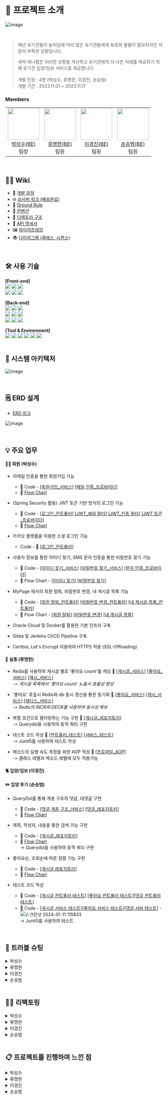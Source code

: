 # 📝 프로젝트 소개

![image](https://github.com/SesacAcademy/SesacAnimal/assets/55624470/37b816ce-9cb4-4934-866d-9782e64e9ea7)

<br/>

> 매년 유기견들이 늘어남에 따라 많은 유기견들에게 보호와 돌봄이 필요하지만 자원이 부족한 상황입니다.
>
> 새싹 애니멀은 이러한 상황을 개선하고 유기견에게 더 나은 미래를 제공하기 위해 유기견 입양/임보 서비스를 제공합니다. <br/> <br/>
> 개발 인원 : 4명 (박성수, 류명한, 이경진, 손승범) <br/>
> 개발 기간 : 2023.11.01 ~ 2023.11.17

### Members

<table>
  <tr>
  	<td align="center">
      <a href="https://github.com/akgkfk3">
        <img
          src="https://avatars.githubusercontent.com/u/55624470?s=400&u=ce4242f40204eaf9a56687b9a2e510e3e805e505&v=4"
          width="100px;"
        /><br />박성수(BE)</a><br />
		팀장
    </td>
	<td align="center">
      <a href="https://github.com/devsince2021">
	<img
          src="https://avatars.githubusercontent.com/u/77978026?v=4"    
          width="100px;" 
        /><br />류명한(BE)</a><br />
		팀원
    </td>
    <td align="center">
      <a href="https://github.com/dev-lkj">
        <img
          src="https://avatars.githubusercontent.com/u/96426410?v=4"
          width="100px;"
        /><br />이경진(BE)</a><br />
	    	팀원
    </td>
    <td align="center">
      <a href="https://github.com/sonnbeom">
        <img
          src="https://avatars.githubusercontent.com/u/127067296?v=4"
          width="100px;"
        /><br />손승범(BE)</a><br />
	    	팀원
    </td>
  </tr>
</table>

<br/>

## 💁‍♂️ Wiki

- 📅 [개발 일정](https://github.com/SesacAcademy/SesacAnimal/wiki/%F0%9F%93%85-%EA%B0%9C%EB%B0%9C-%EC%9D%BC%EC%A0%95)
- 🌐 [실서버 링크 (배포완료)](https://toyproject.shucloud.site/)
- 📌 [Ground Rule](https://github.com/SesacAcademy/SesacAnimal/wiki/%F0%9F%93%8C-Ground-Rule)
- 🤙 [컨벤션](https://github.com/SesacAcademy/SesacAnimal/wiki/%F0%9F%A4%99-%EC%BB%A8%EB%B2%A4%EC%85%98)
- 📁 [디렉토리 구조](https://github.com/SesacAcademy/SesacAnimal/wiki/%F0%9F%93%81-%EB%94%94%EB%A0%89%ED%86%A0%EB%A6%AC-%EA%B5%AC%EC%A1%B0)
- 📜 [API 명세서](https://documenter.getpostman.com/view/28283234/2s9YRB2rty)
- 🖼️ [와이어프레임](https://www.figma.com/file/HCFnoJsXRjHzAwIavRGfh4/Sesac-Animal?type=design&node-id=28-2&mode=design)
- 📚 [다이어그램 (클래스, 시퀀스)](<https://github.com/SesacAcademy/SesacAnimal/wiki/%F0%9F%93%9A-%EB%8B%A4%EC%9D%B4%EC%96%B4%EA%B7%B8%EB%9E%A8-(%ED%81%B4%EB%9E%98%EC%8A%A4,-%EC%8B%9C%ED%80%80%EC%8A%A4)>)

<br/>

## 🛠 사용 기술

<b>[Front-end]</b>
<br/>
<img src="https://img.shields.io/badge/html5-E34F26?style=for-the-badge&logo=html5&logoColor=white">
<img src="https://img.shields.io/badge/css3-1572B6?style=for-the-badge&logo=css3&logoColor=white">
<img src="https://img.shields.io/badge/javascript-F7DF1E?style=for-the-badge&logo=javascript&logoColor=black">
<br/>
<img src="https://img.shields.io/badge/BootStrap-7952B3?style=for-the-badge&logo=BootStrap&logoColor=white">
<img src="https://img.shields.io/badge/jQuery-0769AD?style=for-the-badge&logo=jQuery&logoColor=white">
<img src="https://img.shields.io/badge/fontawesome-339AF0?style=for-the-badge&logo=fontawesome&logoColor=white">

<b>[Back-end]</b>
<br/>
<img src="https://img.shields.io/badge/OpenJDK 17-999999?style=for-the-badge&logo=OpenJDK&logoColor=white">
<img src="https://img.shields.io/badge/mysql 8.0-4479A1?style=for-the-badge&logo=mysql&logoColor=white">
<img src="https://img.shields.io/badge/Redis 5.0.3-DC382D?style=for-the-badge&logo=redis&logoColor=white">
<br/>
<img src="https://img.shields.io/badge/spring 5.3-6DB33F?style=for-the-badge&logo=spring&logoColor=white">
<img src="https://img.shields.io/badge/springboot 2.7-6DB33F?style=for-the-badge&logo=springBoot&logoColor=white">
<img src="https://img.shields.io/badge/spring security 5.7-6DB33F?style=for-the-badge&logo=springsecurity&logoColor=white">
<br/>
<img src="https://img.shields.io/badge/Hibernate 5.1-59666C?style=for-the-badge&logo=hibernate&logoColor=white">
<img src="https://img.shields.io/badge/spring data jpa 2.7-A81C7D?style=for-the-badge">
<img src="https://img.shields.io/badge/QueryDSL 5.0-A81C7D?style=for-the-badge">

<b>[Tool & Environment]</b>
<br/>
<img src="https://img.shields.io/badge/git-F05032?style=for-the-badge&logo=git&logoColor=white">
<img src="https://img.shields.io/badge/github-181717?style=for-the-badge&logo=github&logoColor=white">
<img src="https://img.shields.io/badge/gradle-02303A?style=for-the-badge&logo=gradle&logoColor=white">
<img src="https://img.shields.io/badge/linux-FCC624?style=for-the-badge&logo=linux&logoColor=black">
<img src="https://img.shields.io/badge/Docker-2496ED?style=for-the-badge&logo=Docker&logoColor=black">
<img src="https://img.shields.io/badge/postman-FF6C37?style=for-the-badge&logo=postman&logoColor=white">
<br/>
<br/>

## 🔨 시스템 아키텍처

![image](https://github.com/SesacAcademy/SesacAnimal/assets/55624470/1ffa4dcf-22c2-4451-a8e0-f7458b4f53b1)

<br/>

## 🗒️ ERD 설계

- [ERD 링크](https://www.erdcloud.com/d/ThYDwhruPuZBwNyE9)

![image](https://github.com/SesacAcademy/SesacAnimal/assets/55624470/3574c649-eea8-4932-83ad-f772b691c36c)

<br/>

## 💡 주요 업무

#### 👩‍👧 회원 (박성수)

- 이메일 인증을 통한 회원가입 기능
  - 📌 Code - [[회원가입_서비스]](https://github.com/SesacAcademy/SesacAnimal/blob/dev/src/main/java/com/project/animal/member/service/MemberServiceImp.java#L58) [[메일 인증_프로바이더]](https://github.com/SesacAcademy/SesacAnimal/blob/dev/src/main/java/com/project/animal/global/common/provider/MailAuthCodeProvider.java#L72)
  - 🔀 [Flow Chart](https://shu0622.notion.site/shu0622/Flow-Chart-8a9a4fc2c2ff438085c21cd695ab0e31)


- (Spring Security 활용) JWT 토큰 기반 방식의 로그인 기능
  
  - 📌 Code - [[로그인_컨트롤러]](https://github.com/SesacAcademy/SesacAnimal/blob/dev/src/main/java/com/project/animal/member/controller/LoginController.java#L59) [[JWT_예외 필터]](https://github.com/SesacAcademy/SesacAnimal/blob/dev/src/main/java/com/project/animal/global/common/filter/JwtExceptionFilter.java#L32) [[JWT_인증 필터]](https://github.com/SesacAcademy/SesacAnimal/blob/dev/src/main/java/com/project/animal/global/common/filter/JwtAuthenticationFilter.java#L32) [[JWT 토큰_프로바이더]](https://github.com/SesacAcademy/SesacAnimal/blob/dev/src/main/java/com/project/animal/global/common/provider/JwtTokenProvider.java#L58)
  - 🔀 [Flow Chart](https://shu0622.notion.site/shu0622/Flow-Chart-8a9a4fc2c2ff438085c21cd695ab0e31#9c32c40340584311843f616c662a8380)

- 카카오 플랫폼을 이용한 소셜 로그인 기능
  - Code - 📌 [[로그인_컨트롤러]](https://github.com/SesacAcademy/SesacAnimal/blob/dev/src/main/java/com/project/animal/member/controller/LoginController.java#L86)

- 사용자 정보를 통한 아이디 찾기, SMS 문자 인증을 통한 비밀번호 찾기 기능
  - 📌 Code - [[아이디 찾기_서비스]](https://github.com/SesacAcademy/SesacAnimal/blob/dev/src/main/java/com/project/animal/member/service/MemberServiceImp.java#L197) [[비밀번호 찾기_서비스]](https://github.com/SesacAcademy/SesacAnimal/blob/dev/src/main/java/com/project/animal/member/service/MemberServiceImp.java#L158) [[문자 인증_프로바이더]](https://github.com/SesacAcademy/SesacAnimal/blob/dev/src/main/java/com/project/animal/global/common/provider/SmsAuthCodeProvider.java#L37)
  - 🔀 Flow Chart - [[아이디 찾기]](https://shu0622.notion.site/shu0622/Flow-Chart-8a9a4fc2c2ff438085c21cd695ab0e31#c36c3add9b4f49678fc25a04be0a4183) [[비밀번호 찾기]](https://shu0622.notion.site/shu0622/Flow-Chart-8a9a4fc2c2ff438085c21cd695ab0e31#4529c9e978d247519979442eed80a2a3)

- MyPage 에서의 회원 탈퇴, 비밀번호 변경, 내 게시글 목록 기능
  - 📌 Code - [[회원 탈퇴_컨트롤러]](https://github.com/SesacAcademy/SesacAnimal/blob/dev/src/main/java/com/project/animal/member/controller/MyPageController.java#L63) [[비밀번호 변경_컨트롤러]](https://github.com/SesacAcademy/SesacAnimal/blob/dev/src/main/java/com/project/animal/member/controller/MyPageController.java#L98) [[내 게시글 목록_컨트롤러]](https://github.com/SesacAcademy/SesacAnimal/blob/dev/src/main/java/com/project/animal/member/controller/MyPageController.java#L117)
  - 🔀 Flow Chart - [[회원 탈퇴]](https://shu0622.notion.site/shu0622/Flow-Chart-8a9a4fc2c2ff438085c21cd695ab0e31#d7343e687a8148a0b12d2b148931e23c) [[비밀번호 변경]](https://shu0622.notion.site/shu0622/Flow-Chart-8a9a4fc2c2ff438085c21cd695ab0e31#2c1f8f503d7c41969da4a4974664a533) [[내 게시글 목록]](https://shu0622.notion.site/shu0622/Flow-Chart-8a9a4fc2c2ff438085c21cd695ab0e31#062fd5802ff0409b874b5e0b052f4b78)

- Oracle Cloud 및 Docker를 활용한 기본 인프라 구축

- Gitea 및 Jenkins CI/CD Pipeline 구축

- Certbot, Let's Encrypt 이용하여 HTTPS 적용 (SSL-Offloading)

#### 🚨 실종 (류명한)

- Redis를 사용하여 게시글 별로 '좋아요 count'를 캐싱 📌 [[게시글_서비스]](https://github.com/SesacAcademy/SesacAnimal/blob/53c13d605969c36d2e8a70b4d4d4c364014cb3cd/src/main/java/com/project/animal/missing/service/MissingPostServiceImpl.java#L60C1-L85C4)
  [[좋아요_서비스]](https://github.com/SesacAcademy/SesacAnimal/blob/53c13d605969c36d2e8a70b4d4d4c364014cb3cd/src/main/java/com/project/animal/missing/service/MissingLikeServiceImpl.java#L32C1-L37C1)
  [[캐시_서비스]](https://github.com/SesacAcademy/SesacAnimal/blob/53c13d605969c36d2e8a70b4d4d4c364014cb3cd/src/main/java/com/project/animal/missing/service/MissingLikeCacheServiceImpl.java#L24C1-L37C4)
  <br />
  _-> 게시글 목록에서 '좋아요 count' 노출시 효율성 향상_

- '좋아요' 호출시 Redis와 db 동시 갱신을 통한 동기화 📌 [[좋아요_서비스]](https://github.com/SesacAcademy/SesacAnimal/blob/53c13d605969c36d2e8a70b4d4d4c364014cb3cd/src/main/java/com/project/animal/missing/service/MissingLikeServiceImpl.java#L55-L82)
  [[캐시_서비스]](https://github.com/SesacAcademy/SesacAnimal/blob/2d9c2dc57077e5e9d376245170cc2e9a9d96d619/src/main/java/com/project/animal/missing/service/MissingLikeCacheServiceImpl.java#L51C1-L60C4)
  [[레디스_서비스]](https://github.com/SesacAcademy/SesacAnimal/blob/2d9c2dc57077e5e9d376245170cc2e9a9d96d619/src/main/java/com/project/animal/global/common/provider/RedisServiceProvider.java#L105C3-L123C6)
  <br />
  _-> Redis의 INCR와 DECR를 사용하여 동시성 확보_

- 복합 조건으로 필터링하는 기능 구현 📌 [[게시글_레포지토리]](https://github.com/SesacAcademy/SesacAnimal/blob/2d9c2dc57077e5e9d376245170cc2e9a9d96d619/src/main/java/com/project/animal/missing/repository/CustomMissingPostRepositoryImpl.java#L29C1-L62C4)
  <br /> -> Querydsl을 사용하여 동적 쿼리 구현

- 테스트 코드 작성 📌 [[컨트롤러_테스트]](https://github.com/SesacAcademy/SesacAnimal/blob/2d9c2dc57077e5e9d376245170cc2e9a9d96d619/src/main/java/com/project/animal/missing/repository/CustomMissingPostRepositoryImpl.java#L29C1-L62C4)
  [[서비스_테스트]](https://github.com/SesacAcademy/SesacAnimal/blob/2d9c2dc57077e5e9d376245170cc2e9a9d96d619/src/test/java/com/project/animal/missing/controller/MissingControllerTest.java#L54C3-L139C4)
  <br /> -> Junit5를 사용하여 테스트 작성

- 메소드의 실행 속도 측정을 위한 AOP 작성 📌 [[프로파일_AOP]](https://github.com/SesacAcademy/SesacAnimal/blob/2d9c2dc57077e5e9d376245170cc2e9a9d96d619/src/main/java/com/project/animal/global/common/aop/ProfileAspect.java#L1C1-L33C2)
  <br /> -> 클래스 레벨과 메소드 레벨에 모두 적용가능

#### 🐈 입양/임보 (이경진)

#### ✏️ 입양 후기 (손승범)
- QueryDsl를 통해 계층 구조의 댓글, 대댓글 구현
	- 📌 Code - [[댓글 계층 구조_서비스]](https://github.com/SesacAcademy/SesacAnimal/blob/dev/src/main/java/com/project/animal/review/service/ReviewCommentService.java#L68) [[댓글_레포지토리]](https://github.com/SesacAcademy/SesacAnimal/blob/dev/src/main/java/com/project/animal/review/repository/ReviewCommentCustomRepository.java#L25)
	- 🔀 [Flow Chart](https://www.notion.so/Flow-Chart-2147b30b6f9949c1aa887b861e639149?pvs=4#bb212f717a2a442bb7cf729396c83cea)
  
- 제목, 작성자, 내용을 통한 검색 기능 구현
	- 📌 Code - [[게시글_레포지토리]](https://github.com/SesacAcademy/SesacAnimal/blob/dev/src/main/java/com/project/animal/review/repository/ReviewPostCustomRepository.java#L29) 
   - 🔀 [Flow Chart](https://www.notion.so/Flow-Chart-2147b30b6f9949c1aa887b861e639149?pvs=4#7971b81717de4deba49765000acbe365)
    <br /> -> Querydsl을 사용하여 동적 쿼리 구현
  
- 좋아요순, 조회순에 따른 정렬 기능  구현
	- 📌  Code - [[게시글 레포지토리]](https://github.com/SesacAcademy/SesacAnimal/blob/dev/src/main/java/com/project/animal/review/repository/ReviewPostCustomRepository.java#L71) 
 	- 🔀 [Flow Chart](https://www.notion.so/Flow-Chart-2147b30b6f9949c1aa887b861e639149?pvs=4#403edddc4c7b4590b2c8ec906e9492cd)
 
- 테스트 코드 작성
	- 📌  Code - [[게시글 컨트롤러 테스트]](https://github.com/SesacAcademy/SesacAnimal/blob/dev/src/test/java/com/project/animal/review/controller/ReviewControllerTest.java#L27) [[좋아요 컨트롤러 테스트]](https://github.com/SesacAcademy/SesacAnimal/blob/dev/src/test/java/com/project/animal/review/controller/ReviewPostLikeControllerTest.java#L18)[[댓글 컨트롤러 테스트]](https://github.com/SesacAcademy/SesacAnimal/blob/dev/src/test/java/com/project/animal/review/controller/ReviewCommentControllerTest.java#L27)
  	- 📌  Code - [[게시글 서비스 테스트]](https://github.com/SesacAcademy/SesacAnimal/blob/dev/src/test/java/com/project/animal/review/service/ReviewServiceTest.java#L30)[[좋아요 서비스 테스트]](https://github.com/SesacAcademy/SesacAnimal/blob/dev/src/test/java/com/project/animal/review/service/ReviewPostLikeServiceTest.java#L24)[[댓글 서비 테스트]](https://github.com/SesacAcademy/SesacAnimal/blob/dev/src/test/java/com/project/animal/review/service/ReviewCommentServiceTest.java#L24
)
	-![스크린샷 2024-01-11 115833](https://github.com/SesacAcademy/SesacAnimal/assets/127067296/b1c1f3d8-a860-45d4-8dba-e784278d547f)
      <br /> -> Junit5를 사용하여 테스트

<br/>

## 🌟 트러블 슈팅

<details>
<summary>박성수</summary>
<hr/>

- 📌 [[코드 확인]](https://github.com/SesacAcademy/SesacAnimal/blob/dev/src/main/java/com/project/animal/global/common/filter/JwtExceptionFilter.java#L87)
<table>
  	<tr>
  		<td align="center">
      			문제 상황
    		</td>
		<td>
      			JWT 리프레시 토큰 만료 시, 토큰이 담긴 쿠키가 삭제되지 않음
    		</td>
  	</tr>
	<tr>
		<td align="center">
			원인
		</td>
		<td>
   			HttpServletRequest 객체에 담긴 쿠키는 단순히 Key-Value 값만을 가지고 있기 Cookie 객체에 setMaxAge() 외에 추가적인 설정 필요
    		</td>
	</tr>
 	<tr>
     		<td align="center">
			해결
		</td>
		<td>
      			만료 날짜 (setMaxage), 경로 (setPath), 값 (setValue)을 지정하여 쿠키를 삭제
    		</td>
      	</tr>
</table>

<pre>
<code>[Before]
private void removeTokenInCookie(HttpServletRequest request, HttpServletResponse response) {
	// request 객체에서 JWT Token이 담긴 Cookie를 List 형태로 가져 온다.
	List<Cookie> cookielist = Arrays.stream(request.getCookies())
			.filter(cookie -> {
				return cookie.getName().equals(JWT_ACCESS_TOKEN) || cookie.getName().equals(JWT_REFRESH_TOKEN);})
			.toList();

	// cookie의 타임 아웃을 0으로 만들고 다시 response 객체에 저장한다.
	cookielist.forEach(cookie -> {
		cookie.setMaxAge(0);
		response.addCookie(cookie);
	});
}
</code>
</pre>

<pre>
<code>[After]
private void removeTokenInCookie(HttpServletRequest request, HttpServletResponse response) {
	// request 객체에서 JWT Token이 담긴 Cookie를 List 형태로 가져 온다.
	List<Cookie> cookielist = Arrays.stream(request.getCookies())
			.filter(cookie -> {
				return cookie.getName().equals(JWT_ACCESS_TOKEN) || cookie.getName().equals(JWT_REFRESH_TOKEN);})
			.toList();

	// cookie의 타임 아웃을 0으로 만들고 다시 response 객체에 저장한다.
	cookielist.forEach(cookie -> {
		cookie.setMaxAge(0);
		cookie.setPath("/");
            	cookie.setValue(null);
		response.addCookie(cookie);
	});
}
</code>
</pre>

<hr/>
<table>
  	<tr>
  		<td align="center">
      			문제 상황  
    		</td>
		<td>
      			Controller에서 Redirect 시, 브라우저에서 Redirect된 주소로 이동하지 못함
    		</td>
  	</tr>
	<tr>
		<td align="center">
			원인
		</td>
		<td>
   			HTTP 요청은 로드밸런서를 통해 Tomcat으로 전달되고 외부 통신은 HTTPS, 내부 통신은 HTTP를 이용하기 때문에 Controller에서 Redirect 시, Location 헤더에는 "http://~~" 값이 들어가기 때문
    		</td>
	</tr>
 	<tr>
     		<td align="center">
			해결
		</td>
		<td>
      			내부 통신도 Self-Signed Key를 생성하여 HTTPS 통신을 해도 되지만 HTTP(80)으로 요청 시, HTTPS(443)으로 Redirect 하도록 HAProxy 설정을 추가
    		</td>
      	</tr>
</table>

<pre>
<code>[Before]
#---------------------------------------------------------------------
# main frontend which proxys to the backends
#---------------------------------------------------------------------
frontend main
    bind *:443 ssl crt /etc/haproxy/server.pem
    log 127.0.0.1:514 local1
    default_backend             app

#---------------------------------------------------------------------
# round robin balancing between the various backends
#---------------------------------------------------------------------
backend app
    balance     roundrobin
    server  was01 192.168.0.105:8001 check
    server  was02 192.168.0.105:8002 check
    server  was03 192.168.0.105:8003 check
</code>
</pre>

<pre>
<code>[After]
#---------------------------------------------------------------------
# main frontend which proxys to the backends
#---------------------------------------------------------------------
frontend main
    bind *:80
    bind *:443 ssl crt /etc/haproxy/server.pem
    http-request redirect scheme https unless { ssl_fc }
    log 127.0.0.1:514 local1
    default_backend             app

#---------------------------------------------------------------------
# round robin balancing between the various backends
#---------------------------------------------------------------------
backend app
    balance     roundrobin
    server  was01 192.168.0.105:8001 check
    server  was02 192.168.0.105:8002 check
    server  was03 192.168.0.105:8003 check
</code>
</pre>

<hr/>
 
</details>

<details>
<summary>류명한</summary>
<hr/>

- 📌 [[코드 확인]](https://github.com/SesacAcademy/SesacAnimal/blob/2d9c2dc57077e5e9d376245170cc2e9a9d96d619/src/main/java/com/project/animal/missing/service/MissingLikeCacheServiceImpl.java#L51C1-L60C4)

<table>
  	<tr>
  		<td align="center">
      			문제 #1
    		</td>
			<td>
      			Redis의 캐싱된 좋아요 Count를 갱신할 때 동시성 이슈 발생
    		</td>
  	</tr>
  	</tr>
	<tr>
		<td align="center">
			원인
		</td>
		<td>
   			get과 set 연산 사이에 다른 스레드의 요청에 의해 값이 변경될 수 있음
    		</td>
	</tr>
 	<tr>
     		<td align="center">
			해결
		</td>
		<td>
      			redis에서 제공하는 원자성을 보장하는 함수를 사용하여 해결 (incr, dec)
    		</td>
      </tr>
</table>

<pre>
<code>[Before]
@Override
  public void update(long postId, int status) {
    String likeCountKey = cachePrefix + postId;
    Optional<String> maybeCurrentCount = redisServiceProvider.get(likeCountKey);

    int currentCount = maybeCurrentCount.isPresent()
            ? Integer.parseInt(maybeCurrentCount.get())
            : missingLikeRepository.likedCountByPostId(postId);

    int nextCount = status == ADD
            ? addCount(currentCount)
            : subCount(currentCount);

    redisServiceProvider.save(likeCountKey, nextCount);
  }


  private int addCount(int currentCount) {
    return currentCount + 1;
  }

  private int subCount(int currentCount) {
    return currentCount > 0 ? currentCount - 1 : 0;
  }
</code>
</pre>

<pre>
<code>[After]
  @Override
  public Optional<Integer> getCountByPostId(long postId) {
    String likeCountKey = cachePrefix + postId;
    Optional<String> maybeCurrentCount = redisServiceProvider.get(likeCountKey);

    Integer currentCount = maybeCurrentCount.isPresent()
            ? Integer.parseInt(maybeCurrentCount.get())
            : null;

    return Optional.ofNullable(currentCount);
  }

  @Override
  public void updateLike(long postId, int status) {
    String likeCountKey = cachePrefix + postId;

    if (status == ADD) {
      redisServiceProvider.increase(likeCountKey); // 함수 내부에서 incr 실행
    } else {
      redisServiceProvider.decrease(likeCountKey); // 함수 내부에서 decr 실행
    }
  }
</code>
</pre>

<hr/>

<table>
  	<tr>
  		<td align="center">
      			문제 #2
    		</td>
			<td>
      			게시판 목록에서 게시글 별로 좋아요 숫자를 표현하는 로직이 비효율적인 상황
    		</td>
  	</tr>
  	</tr>
	<tr>
		<td align="center">
			원인
		</td>
		<td>
   			초기 테이블 설계 좋아요 숫자 표현이 고려되지 않음
    		</td>
	</tr>
	<tr>
		<td align="center">
			옵션
		</td>
		<td>
   			좋아요 테이블을 반정규화 vs 미리 집계한 count를 별도의 장소에 캐싱
    		</td>
	</tr>
 	<tr>
     		<td align="center">
			선택
		</td>
		<td>
      			Redis를 사용하여 게시글 별 좋아요 숫자를 캐싱함
    		</td>
      </tr>
			<tr>
     		<td align="center">
			근거
		</td>
		<td>
      			1. 프로젝트에서 이미 Redis를 사용 중이기 때문에, 즉시 사용가능한 상황 <br/> 2. 테이블 구조를 변경하는 것은 서비스 전반에 영향을 미치기 때문에 개발 후반부에 작업하기에 부적절하다고 판단
    		</td>
      </tr>
</table>

<hr/>

</details>
</details>

<details>
<summary>이경진</summary>

<table>
  	<tr>
  		<td align="center">
      			문제 상황  
    		</td>
		<td>
      			작성 예정
    		</td>
  	</tr>
	<tr>
		<td align="center">
			원인
		</td>
		<td>
   			작성 예정
    		</td>
	</tr>
 	<tr>
     		<td align="center">
			해결
		</td>
		<td>
      			작성 예정
    		</td>
      	</tr>
</table>
</details>

<details>
<summary>손승범</summary>

<hr/>

- 📌 [[코드 확인]](https://github.com/SesacAcademy/SesacAnimal/blob/dev/src/main/java/com/project/animal/review/repository/ReviewPostCustomRepository.java#L69)
<table>
  	<tr>
  		<td align="center">
      			문제#1 
    		</td>
		<td>
      			1. 좋아요순으로 게시글 조회시 데이터 정렬을 어플리케이션에서 처리<br> -> 이에 따른 어플리케이션 과부하 가능성 존재 
    		</td>
  	</tr>
	<tr>
		<td align="center">
			원인
		</td>
		<td>
   			1. 초기 ERD 설계 시 게시글 좋아요 숫자 반영하지 않음<br>
				2. DB에서 조회시 쿼리를 통해 데이터 정렬하지 않음
    		</td>
	</tr>
 	<tr>
		<td align="center">
			옵션
		</td>
		<td>
   			좋아요 테이블을 반정규화 vs 각 게시글 별로 좋아요 숫자만큼 그룹화하여 그 크기별로 정렬
    		</td>
	</tr>
 	<tr>
     		<td align="center">
			선택
		</td>
		<td>
      			각 게시글 별로 좋아요 숫자만큼 그룹화하여 그 크기별로 정렬
    		</td>
      </tr>
			<tr>
     		<td align="center">
			근거
		</td>
		<td>
      			개발 일정이 얼마 남지 않은 상황에서 테이블 구조를 변경하는 것은 협업, 코드 수정에 있어서 예측불가의 과업이 생길 수 있다고 판단
    		</td>
      </tr>
</table>

<pre>
<code>[Before]
   public Page<ReviewPost> findAllByType(String type, Pageable pageable) {
        QReviewPost reviewPost = QReviewPost.reviewPost;
        QMember member = QMember.member;
        QReviewImage reviewImage = QReviewImage.reviewImage;

        BooleanBuilder builder = new BooleanBuilder();
        builder.and(reviewPost.isActive.eq(1));

        JPAQuery<ReviewPost> query = jpaQueryFactory
                .selectFrom(reviewPost)
                .leftJoin(reviewPost.member, member).fetchJoin()
                .where(builder);

        if ("view".equals(type)) {
            query.orderBy(reviewPost.viewCount.desc());
        } else if ("like".equals(type)) {
            query.groupBy(reviewPost.id)
                    .orderBy(reviewPost.reviewPostLikes.size().desc());
        }

        List<ReviewPost> content = query
                .offset(pageable.getOffset())
                .limit(pageable.getPageSize())
                .fetch();

        long total = jpaQueryFactory
                .selectFrom(reviewPost)
                .leftJoin(reviewPost.member, member)
                .leftJoin(reviewPost.reviewImages, reviewImage)
                .where(builder)
                .fetchCount();

        return new PageImpl<>(content, pageable, total);
    }
</code>
</pre>

<pre>
<code>[After]
public Page<ReviewPost> findAllByType(String type, Pageable pageable) {

        BooleanBuilder builder = new BooleanBuilder();
        builder.and(reviewPost.isActive.eq(1));

        JPAQuery<ReviewPost> query = jpaQueryFactory
                .selectFrom(reviewPost)
                .leftJoin(reviewPost.member, member).fetchJoin()
                .leftJoin(reviewPost.reviewPostLikes, reviewPostLike)
                .where(builder);

        if ("view".equals(type)) {
            query.orderBy(reviewPost.viewCount.desc());
        } else if ("like".equals(type)) {
            query.groupBy(reviewPost.id)
                    .orderBy(reviewPostLike.count().desc());
        }

        List<ReviewPost> content = query
                .offset(pageable.getOffset())
                .limit(pageable.getPageSize())
                .fetch();

        long total = jpaQueryFactory
                .selectFrom(reviewPost)
                .where(builder)
                .fetchCount();

        return new PageImpl<>(content, pageable, total);
    }
</code>
</pre>
- 📌 [[코드 확인]](https://github.com/SesacAcademy/SesacAnimal/blob/dev/src/main/java/com/project/animal/review/repository/ReviewCommentCustomRepository.java#25)
<table>
  	<tr>
  		<td align="center">
      			문제#2
    		</td>
		<td>
      			데이터 중복 로드, N+1로 인한 불필요한 쿼리 발생
    		</td>
  	</tr>
	<tr>
		<td align="center">
			원인
		</td>
		<td>
   				N+1 문제 발생을 위해 컬렉션을 패치조인하여 데이터 중복이 발생
    		</td>
	</tr>
 	<tr>
     		<td align="center">
			해결
		</td>
		<td>
      			1. ToMany를 로드할 때는 Batch 활용 <br>
				2. 가져와야 할 컬렉션의 양이 제한적이라면 Batch 활용이 아닌 직접 쿼리 작성 <br>
				3. ToOne을 로드할 때는 Fetch Join 활용 <br>
    		</td>
      </tr>
			
</table>

<pre>
<code>[Before]
     @Query(value = "SELECT p FROM ReviewPost p JOIN FETCH p.member m LEFT JOIN FETCH p.		reviewImages i WHERE p.isActive = 1",
            countQuery = "SELECT count(p.id) FROM ReviewPost p WHERE p.isActive = 1")
    Page<ReviewPost> findAllPrevious(Pageable pageable);
</code>
</pre>

<pre>
<code>[After]
 @Query(value = "SELECT p FROM ReviewPost p JOIN FETCH p.member m WHERE p.isActive = 1",
            countQuery = "SELECT count(p.id) FROM ReviewPost p WHERE p.isActive = 1")
    Page<ReviewPost> findAll(Pageable pageable);


	//댓글의 데이터가 방대할 시에 Batch를 활용해 가져온다면 불필요한 데이터를 로드할 것이라고 판단
	//후에 내부 결정에 따른 limit을 걸 수 있게 쿼리 직접 작성
	public List<ReviewComment> findAllByPostId(Long reviewPostId){
        QReviewComment reviewComment = QReviewComment.reviewComment;
        QMember member = QMember.member;
        return jpaQueryFactory.selectFrom(reviewComment)
                .leftJoin(reviewComment.member)
                .fetchJoin()
                .leftJoin(reviewComment.parentComment)
                .fetchJoin()
                .where(reviewComment.reviewPost.id.eq(reviewPostId))
                .orderBy(reviewComment.parentComment.id.asc().nullsFirst(), reviewComment.createdAt.desc())
                .fetch();
    }
</code>
</pre>
</details>

<br/>

## 👩‍💻 리팩토링

<details>
<summary>박성수</summary>

<hr/>

- 📌 [[코드 확인]](https://github.com/SesacAcademy/SesacAnimal/blob/dev/src/main/java/com/project/animal/global/common/resolver/MemberDtoArgumentResolver.java#L37)

<table>
  	<tr>
  		<td align="center">
      			Before
    		</td>
		<td>
      			도메인별 Controller에서 사용자 정보 (MemberDto)를 얻기 위해, JWT 토큰에 담긴 클레임을 직접 파싱
    		</td>
  	</tr>
	<tr>
		<td align="center">
			After
		</td>
		<td>
   			MemberDto에 맞는 ArgumentResolver를 추가하여 Controller에서 직접 파싱하지 않도록 변경 (중복 코드 제거)
    		</td>
	</tr>
</table>

<pre>
@Slf4j
@Component
@RequiredArgsConstructor
public class MemberDtoArgumentResolver implements HandlerMethodArgumentResolver {

    private final JwtTokenProvider jwtTokenProvider;

    @Override
    public boolean supportsParameter(MethodParameter parameter) {
        boolean hasMemberAnnotation = parameter.hasParameterAnnotation(Member.class);
        boolean hasMemberType = MemberDto.class.isAssignableFrom(parameter.getParameterType());

        return hasMemberAnnotation && hasMemberType;
    }

    @Override
    public Object resolveArgument(MethodParameter parameter, ModelAndViewContainer mavContainer, NativeWebRequest webRequest, WebDataBinderFactory binderFactory) throws Exception {

        HttpServletRequest request = (HttpServletRequest) webRequest.getNativeRequest();

        String token = jwtTokenProvider.resolveToken(request, JWT_ACCESS_TOKEN);

        // 기존 쿠키에 JWT Access 토큰이 없는 경우, Request 영역에 저장해둔 newAccessToken을 사용
        if (token == null && request.getAttribute(JWT_ACCESS_TOKEN) != null)
            token = (String) request.getAttribute(JWT_ACCESS_TOKEN);

        // 기존 쿠키에 JWT Access 토큰이 있는 경우, JWT를 파싱하여 MemberDto 객체로 리턴
        if (token != null)
            return jwtTokenProvider.parseToken(token);

        // 없으면 null 값 리턴
        return null;
    }
}
</code>
</pre>

<hr/>

</details>

<details>
<summary>류명한</summary>
<hr/>

- 📌 [[코드 확인]](https://github.com/SesacAcademy/SesacAnimal/blob/dev/src/main/java/com/project/animal/missing/repository/CustomMissingPostRepositoryImpl.java)

<table>
  	<tr>
  		<td align="center">
      			Before
    		</td>
		<td>
      			BooleanBuilder와 반복되는 if문을 사용하여 필터를 위한 동적 쿼리 생성
    		</td>
  	</tr>
	<tr>
		<td align="center">
			After
		</td>
		<td>
   			BooleanExpression을 사용하여 조건문을 제거하고 쿼리를 보다 직관적으로 변경
    		</td>
	</tr>
</table>

<pre>
<code>
 [Before]
 @Override
  public Page<MissingPost> findByFilter(MissingFilterDto filter, Pageable pageable) {
    QMissingPost qMissing = QMissingPost.missingPost;
    QMissingPostImage qImage = QMissingPostImage.missingPostImage;

    BooleanBuilder builder = new BooleanBuilder();

    builder.and(qMissing.isActive.eq(isActive));

    if (filter.getAnimalType() != null) {
      builder.and(qMissing.animalType.equalsIgnoreCase(filter.getAnimalType()));
    }

    if (filter.getFromDate() != null) {
      builder.and(qMissing.missingTime.goe(filter.getFromDate()));
    }

    if (filter.getEndDate() != null) {
      builder.and(qMissing.missingTime.loe(filter.getEndDate()));
    }

    if (filter.getSearch() != null && !filter.getSearch().isBlank() && !filter.getSearch().isEmpty()) {
      builder.and(qMissing.title.containsIgnoreCase(filter.getSearch()));
    }

    List<MissingPost> results = queryFactory
            .selectFrom(qMissing).distinct()
            .where(builder)
            .innerJoin(qMissing.images, qImage)
            .offset(pageable.getOffset())
            .limit(pageable.getPageSize())
            .orderBy()
            .fetch();

    long total = queryFactory
            .select(qMissing.missingId.count())
            .where(qMissing.isActive.eq(isActive))
            .from(qMissing)
            .fetchOne();

    return new PageImpl<>(results, pageable, total);
  }
</code>
</pre>

<pre>
<code>
 [After]
 @Override
  public Page<MissingPost> findByFilter(MissingFilterDto filter, Pageable pageable) {

    List<MissingPost> results = queryFactory
            .selectFrom(qMissing)
            .innerJoin(qMissing.images, qImage).fetchJoin()
            .where(getFilterExpressions(filter))
            .offset(pageable.getOffset())
            .limit(pageable.getPageSize())
            .orderBy(qMissing.updatedAt.desc())
            .fetch();

    long total = queryFactory
            .select(qMissing.missingId.count())
            .where(getFilterExpressions(filter))
            .from(qMissing)
            .fetchOne();

    return new PageImpl<>(results, pageable, total);
  }

  private BooleanExpression[] getFilterExpressions(MissingFilterDto filter) {

    return new BooleanExpression[] {
            eqAnimalType(filter.getAnimalType()),
            eqSpecifics(filter.getSpecifics()),
            containKeyword(filter.getSearch()),
            eqColor(filter.getColor()),
            goeFromDate(filter.getFromDate()),
            loeEndDate(filter.getEndDate()),
            eqIsActive(isActive)
    };
  }

  private BooleanExpression eqAnimalType(String animalType) {
    if (StringUtils.isNullOrEmpty(animalType)) {
      return null;
    }
    return qMissing.animalType.equalsIgnoreCase(animalType);
  }

  private BooleanExpression containKeyword(String keyword) {
    if (StringUtils.isNullOrEmpty(keyword)) {
      return null;
    }
    return qMissing.title.containsIgnoreCase(keyword);
  }
	...
</code>
</pre>

<hr/>
</details>

<details>
<summary>이경진</summary>

<table>
  	<tr>
  		<td align="center">
      			Before
    		</td>
		<td>
      			작성 예정
    		</td>
  	</tr>
	<tr>
		<td align="center">
			After
		</td>
		<td>
   			작성 예정
    		</td>
	</tr>
</table>
</details>

<details>
<summary>손승범</summary>

<hr/>

- 📌 [[코드 확인]](https://github.com/SesacAcademy/SesacAnimal/blob/dev/src/main/java/com/project/animal/global/common/resolver/MemberDtoArgumentResolver.java#L37)

<table>
  	<tr>
  		<td align="center">
      			Before
    		</td>
		<td>
      			제목, 작성자, 내용에 따른 검색 시에 요구되는 api와 1대1 매핑관계 형성<br> 
				추가되는 기능에 따른 메소드 증가로 인한 불필요한 코드 증가
    		</td>
  	</tr>
	<tr>
		<td align="center">
			After
		</td>
		<td>
   			동적 쿼리를 작성하여 변경, 수정사항이 생길 시에 where절만 수정하게끔 변경
    		</td>
	</tr>
</table>

<pre>
<code>
        public ReadListGeneric<ReadListGeneric> readBySearch(String type, String keyword, Integer page, int size) {
            switch (type){
                case "view":
                    return readByView(page ,size, keyword);
                case "author":
                    return readByName(page ,size, keyword);
                case "title":
                    return readByTitle(page,size,keyword);
                case "content":
                    return readByContent(page, size, keyword);
            }
            return null;
        }

		// 내용 검색
        @Transactional(readOnly = true)
        private ReadListGeneric<ReadListGeneric> readByContent(Integer page, int size, String content) {
            Pageable pageable = createPageByCreatedAt(page,size);
            Page<ReviewPost> postList = reviewRepository.findAllWithMemberAndImageByContent(content, pageable);
            return entityToDtoByReadAll(postList);
        }

		// 제목 검색
        @Transactional(readOnly = true)
        private ReadListGeneric<ReadListGeneric> readByTitle(Integer page, int size, String title) {
            Pageable pageable = createPageByCreatedAt(page,size);
            Page<ReviewPost> postList = reviewRepository.findAllWithMemberAndImageByTitle(title,pageable);
            return entityToDtoByReadAll(postList);
        }

		//유저 닉네임으로 검색
        @Transactional(readOnly = true)
        private ReadListGeneric readBynickName(Integer page, int size, String nickname) {
            Pageable pageable = createPageByCreatedAt(page,size);
            Page<ReviewPost> postList = reviewRepository.findAllWithMemberAndImageByNickname(nickname,pageable);
            return entityToDtoByReadAll(postList);
        }
</code>
</pre>

<pre>
<code>
		// 닉네임 검색 쿼리
		@Query(value = "SELECT p FROM ReviewPost p JOIN FETCH p.member m LEFT JOIN FETCH p.reviewImages i WHERE m.nickname = :nickname AND p.isActive = 1",
				countQuery = "SELECT count(p.id) FROM ReviewPost p JOIN p.member m WHERE m.nickname = :nickname AND p.isActive = 1")
		Page<ReviewPost> findAllWithMemberAndImageByNickname(@Param("nickname") String nickname, Pageable pageable);


		// 제목 검색 쿼리
		@Query(value = "SELECT p FROM ReviewPost p JOIN FETCH p.member m LEFT JOIN FETCH p.reviewImages i WHERE p.title LIKE %:title% AND p.isActive = 1",
				countQuery = "SELECT count(p.id) FROM ReviewPost p WHERE p.title LIKE %:title% AND p.isActive = 1")
		Page<ReviewPost> findAllWithMemberAndImageByTitle(@Param("title") String title, Pageable pageable);


		//내용 검색 쿼리
		@Query(value = "SELECT p FROM ReviewPost p JOIN FETCH p.member m LEFT JOIN FETCH p.reviewImages i WHERE p.content LIKE %:content% AND p.isActive = 1",
				countQuery = "SELECT count(p.id) FROM ReviewPost p WHERE p.content LIKE %:content% AND p.isActive = 1")
		Page<ReviewPost> findAllWithMemberAndImageByContent(@Param("content") String content, Pageable pageable);
</code>
</pre>

<pre>
<code>
	// 검색 관련 서비스 로직
    @Transactional(readOnly = true)
    public readList readByKeyword(String type, Integer page, int size, String keyword) {
        Pageable pageable = createPageByCreatedAt(page,size);
        Page<ReviewPost> postList = reviewPostCustomRepository.findAllWithMemberAndImageByTypeAndKeyword(type, keyword,pageable);
        return entityToDtoByReadAll(postList);
    }
</code>
</pre>

<pre>
<code>
    // 제목, 작성자, 내용 검색 따른 동적 쿼리 작성
    // 투원 관계 - > 패치조인, 투 매니(컬렉션) 관계 -> 배치 활용
    public Page<ReviewPost> findAllWithMemberAndImageByTypeAndKeyword(String type, String keyword, Pageable pageable) {
        QReviewPost reviewPost = QReviewPost.reviewPost;
        QMember member = QMember.member;

        BooleanBuilder builder = new BooleanBuilder();
        builder.and(reviewPost.isActive.eq(1));

        if(type != null && keyword != null) {
            switch(type) {
                case "author":
                    builder.and(member.nickname.eq(keyword));
                    break;
                case "title":
                    builder.and(reviewPost.title.eq(keyword));
                    break;
                case "content":
                    builder.and(reviewPost.content.contains(keyword));
                    break;
            }
        }
        List<ReviewPost> content = jpaQueryFactory
                .selectFrom(reviewPost)
                .leftJoin(reviewPost.member, member).fetchJoin()
                .where(builder)
                .orderBy(reviewPost.createdAt.desc())
                .offset(pageable.getOffset())
                .limit(pageable.getPageSize())
                .fetch();

        long total = jpaQueryFactory
                .selectFrom(reviewPost)
                .where(builder)
                .fetchCount();

        return new PageImpl<>(content, pageable, total);
    }
</code>
</pre>


</details>

<br/>

## 📋 프로젝트를 진행하며 느낀 점

<details>
<summary>박성수</summary>

- 프로젝트를 진행하며 현재 나의 위치와 수준을 파악할 수 있었습니다.

- 리팩토링 과정을 거치게 되면서, 테스트 코드의 중요성을 깨닫게 되었습니다.

</details>

<details>
<summary>류명한</summary>

- 효율적인 협업을 위해서는 커뮤니케이션이 중요하다고 다시 한번 느꼈습니다.

- 데일리 스크럼이 효과가 있다는 것을 느꼈습니다.

</details>

<details>
<summary>이경진</summary>

- 확장성을 고려한 설계가 중요하다고 생각했습니다. 설계를 하더라도 수정사항이 생기게 되는데 미리 구상하고 설계를 하면 업무가 수월하다는 걸 느꼈습니다.

- 효율적인 업무를 위해서 커뮤니케이션이 중요하다고 느꼈습니다. 공통의 작업과 일정과 업무를 정할 때도 커뮤니케이션이 원활해야 순조롭게 진행되는 점을 느꼈습니다.

- 데일리 스크럼을 통하여 작업 진행 사항을 바로 파악하여 조정해보았는데 좋은 경험이었습니다.

</details>

<details>
<summary>손승범</summary>

- 팀의 목표를 기간별로 나누어 수행하는 것이 2가지 측면에서 이점이 있음을 알게되었습니다.

 1. 나의 수준과 역량을 파악할 수 있다.
     
 2. 프로젝트 진행에 대한 피드백을 빠르게 가질 수 있다.
     
- 단순 코드를 치는 것보다 고민을 하는 시간을 가지는 것이 2가지 측면에서 이점이 있다는 것을 배웠습니다.

 1. 미시적 관점보다 거시적 관점에서 해당 로직을 바라볼 수 있다.
 
 2. 하고 있는 과업에 대해 단계별 접근이 가능하다.
</details>
